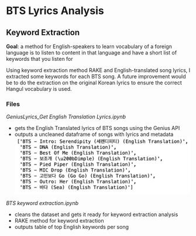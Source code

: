 # BTS Lyrics Analysis

## Keyword Extraction
**Goal**: a method for English-speakers to learn vocabulary of a foreign language is to listen to content in that language and have a short list of keywords that you listen for

Using keyword extraction method RAKE and English-translated song lyrics, I extracted some keywords for each BTS song. A future improvement would be to do the extraction on the original Korean lyrics to ensure the correct Hangul vocabulary is used.

### Files
*GeniusLyrics_Get English Translation Lyrics.ipynb*
 - gets the English Translated lyrics of BTS songs using the Genius API
 - outputs a uncleaned dataframe of songs with lyrics and metadata
![This is an image of some BTS song titles](bts_python_image1.jpg)


*BTS keyword extraction.ipynb*
- cleans the dataset and gets it ready for keyword extraction analysis
- RAKE method for keyword extraction
- outputs table of top English keywords per song
